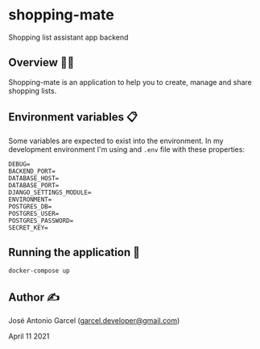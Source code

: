 # shopping-mate
Shopping list assistant app backend

## Overview :male_detective:
Shopping-mate is an application to help you to create, manage and share shopping lists.

## Environment variables 📋

Some variables are expected to exist into the environment. In my development environment I'm using and `.env` file 
with these properties:
```properties
DEBUG=
BACKEND_PORT=
DATABASE_HOST=
DATABASE_PORT=
DJANGO_SETTINGS_MODULE=
ENVIRONMENT=
POSTGRES_DB=
POSTGRES_USER=
POSTGRES_PASSWORD=
SECRET_KEY=
```

## Running the application 🚀
```bash
docker-compose up
```

## Author :writing_hand:
José Antonio Garcel (garcel.developer@gmail.com)

April 11 2021
